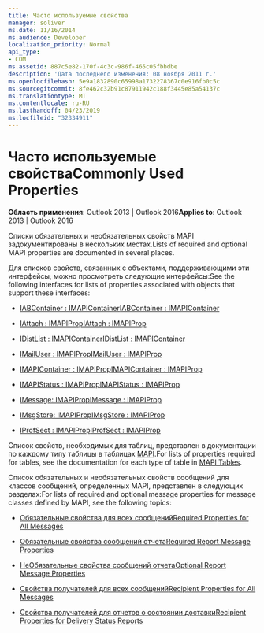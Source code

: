 ```yaml
---
title: Часто используемые свойства
manager: soliver
ms.date: 11/16/2014
ms.audience: Developer
localization_priority: Normal
api_type:
- COM
ms.assetid: 887c5e82-170f-4c3c-986f-465c05fbbdbe
description: 'Дата последнего изменения: 08 ноября 2011 г.'
ms.openlocfilehash: 5e9a1832890c65998a1732278367c0e916fb0c5c
ms.sourcegitcommit: 8fe462c32b91c87911942c188f3445e85a54137c
ms.translationtype: MT
ms.contentlocale: ru-RU
ms.lasthandoff: 04/23/2019
ms.locfileid: "32334911"
---
```

# <a name="commonly-used-properties"></a><span data-ttu-id="8fff3-103">Часто используемые свойства</span><span class="sxs-lookup"><span data-stu-id="8fff3-103">Commonly Used Properties</span></span>

 
  
<span data-ttu-id="8fff3-104">**Область применения**: Outlook 2013 | Outlook 2016</span><span class="sxs-lookup"><span data-stu-id="8fff3-104">**Applies to**: Outlook 2013 | Outlook 2016</span></span> 
  
<span data-ttu-id="8fff3-105">Списки обязательных и необязательных свойств MAPI задокументированы в нескольких местах.</span><span class="sxs-lookup"><span data-stu-id="8fff3-105">Lists of required and optional MAPI properties are documented in several places.</span></span>
  
<span data-ttu-id="8fff3-106">Для списков свойств, связанных с объектами, поддерживающими эти интерфейсы, можно просмотреть следующие интерфейсы:</span><span class="sxs-lookup"><span data-stu-id="8fff3-106">See the following interfaces for lists of properties associated with objects that support these interfaces:</span></span>
  
- [<span data-ttu-id="8fff3-107">IABContainer : IMAPIContainer</span><span class="sxs-lookup"><span data-stu-id="8fff3-107">IABContainer : IMAPIContainer</span></span>](iabcontainerimapicontainer.md)
    
- [<span data-ttu-id="8fff3-108">IAttach : IMAPIProp</span><span class="sxs-lookup"><span data-stu-id="8fff3-108">IAttach : IMAPIProp</span></span>](iattachimapiprop.md)
    
- [<span data-ttu-id="8fff3-109">IDistList : IMAPIContainer</span><span class="sxs-lookup"><span data-stu-id="8fff3-109">IDistList : IMAPIContainer</span></span>](idistlistimapicontainer.md)
    
- [<span data-ttu-id="8fff3-110">IMailUser : IMAPIProp</span><span class="sxs-lookup"><span data-stu-id="8fff3-110">IMailUser : IMAPIProp</span></span>](imailuserimapiprop.md)
    
- [<span data-ttu-id="8fff3-111">IMAPIContainer : IMAPIProp</span><span class="sxs-lookup"><span data-stu-id="8fff3-111">IMAPIContainer : IMAPIProp</span></span>](imapicontainerimapiprop.md)
    
- [<span data-ttu-id="8fff3-112">IMAPIStatus : IMAPIProp</span><span class="sxs-lookup"><span data-stu-id="8fff3-112">IMAPIStatus : IMAPIProp</span></span>](imapistatusimapiprop.md)
    
- [<span data-ttu-id="8fff3-113">IMessage: IMAPIProp</span><span class="sxs-lookup"><span data-stu-id="8fff3-113">IMessage : IMAPIProp</span></span>](imessageimapiprop.md)
    
- [<span data-ttu-id="8fff3-114">IMsgStore: IMAPIProp</span><span class="sxs-lookup"><span data-stu-id="8fff3-114">IMsgStore : IMAPIProp</span></span>](imsgstoreimapiprop.md)
    
- [<span data-ttu-id="8fff3-115">IProfSect : IMAPIProp</span><span class="sxs-lookup"><span data-stu-id="8fff3-115">IProfSect : IMAPIProp</span></span>](iprofsectimapiprop.md)
    
<span data-ttu-id="8fff3-116">Список свойств, необходимых для таблиц, представлен в документации по каждому типу таблицы в таблицах [MAPI](mapi-tables.md).</span><span class="sxs-lookup"><span data-stu-id="8fff3-116">For lists of properties required for tables, see the documentation for each type of table in [MAPI Tables](mapi-tables.md).</span></span>
  
<span data-ttu-id="8fff3-117">Список обязательных и необязательных свойств сообщений для классов сообщений, определенных MAPI, представлен в следующих разделах:</span><span class="sxs-lookup"><span data-stu-id="8fff3-117">For lists of required and optional message properties for message classes defined by MAPI, see the following topics:</span></span> 
  
- [<span data-ttu-id="8fff3-118">Обязательные свойства для всех сообщений</span><span class="sxs-lookup"><span data-stu-id="8fff3-118">Required Properties for All Messages</span></span>](required-properties-for-all-messages.md)
    
- [<span data-ttu-id="8fff3-119">Обязательные свойства сообщений отчета</span><span class="sxs-lookup"><span data-stu-id="8fff3-119">Required Report Message Properties</span></span>](required-report-message-properties.md)
    
- [<span data-ttu-id="8fff3-120">НеОбязательные свойства сообщений отчета</span><span class="sxs-lookup"><span data-stu-id="8fff3-120">Optional Report Message Properties</span></span>](optional-report-message-properties.md)
    
- [<span data-ttu-id="8fff3-121">Свойства получателей для всех сообщений</span><span class="sxs-lookup"><span data-stu-id="8fff3-121">Recipient Properties for All Messages</span></span>](recipient-properties-for-all-messages.md)
    
- [<span data-ttu-id="8fff3-122">Свойства получателей для отчетов о состоянии доставки</span><span class="sxs-lookup"><span data-stu-id="8fff3-122">Recipient Properties for Delivery Status Reports</span></span>](recipient-properties-for-delivery-status-reports.md)
    

